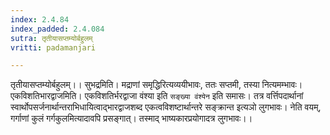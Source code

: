 ```yaml
---
index: 2.4.84
index_padded: 2.4.084
sutra: तृतीयासप्तम्योर्बहुलम्
vritti: padamanjari

---
```

तृतीयासप्तम्योर्बहुलम्।। सुभद्रमिति। मद्राणां समृद्धिरित्यव्ययीभावः, ततः सप्तमी, तस्या नित्यमम्भावः। एकविशतिभारद्वाजमिति। एकविशतिर्भरद्वाजा वंश्या इति `सङ्ख्या वंश्येन` इति समासः। तत्र वर्त्तिपदार्थानां स्वार्थोपसर्जनार्थान्तराभिधायित्वाद्भारद्वाजशब्द एकत्वविशष्टार्थान्तरे सङ्क्रान्त इत्यञो लुगभावः। नेति वयम्, गर्गाणां कुलं गर्गकुलमित्यादावपि प्रसङ्गात्। तस्माद् भाष्यकारप्रयोगादत्र लुगभावः।।